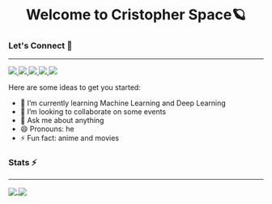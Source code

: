 <h1 align="center">Welcome to Cristopher Space🪐</h1>

### Let's Connect 🤝

___________________________________________________________________
<a href="mailto:cgcoronadom@gmail.com"> <img src="https://img.shields.io/badge/Gmail-D14836?style=for-the-badge&logo=gmail&logoColor=white" > </a>
<a href="https://twitter.com/cristofima2016" target="_blank"> <img src="https://img.shields.io/badge/Twitter-1DA1F2?style=for-the-badge&logo=twitter&logoColor=white" > </a>
<a href="https://dev.to/cristofima" target="_blank"> <img src="https://img.shields.io/badge/dev.to-0A0A0A?style=for-the-badge&logo=devdotto&logoColor=white"> </a>
<a href="https://www.linkedin.com/in/cristopher-coronado-moreira-a2659796/" target="_blank"> <img src="https://img.shields.io/badge/LinkedIn-0077B5?style=for-the-badge&logo=linkedin&logoColor=white" > </a>
<a href="https://www.buymeacoffee.com/cristofima" target="_blank"> <img src="https://img.shields.io/badge/Buy_Me_A_Coffee-FFDD00?style=for-the-badge&logo=buy-me-a-coffee&logoColor=black" > </a>

Here are some ideas to get you started:

- 🌱 I’m currently learning Machine Learning and Deep Learning
- 👯 I’m looking to collaborate on some events
- 💬 Ask me about anything
- 😄 Pronouns: he
- ⚡ Fun fact: anime and movies

### Stats ⚡️
___________________________________________________________________

<a href="https://git.io/streak-stats" >
  <img align="center" src="https://github-readme-stats.vercel.app/api?username=cristofima&show_icons=true&theme=tokyonight&hide_border=true"/>
</a>
<a href="https://git.io/streak-stats">
  <img align="center" src="https://github-readme-stats.vercel.app/api/top-langs/?username=cristofima&layout=compact&langs_count=8&theme=tokyonight&hide_border=true"/>
</a>
